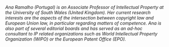 *Ana Ramalho (Portugal)
is an Associate Professor of Intellectual Property at the University of
South Wales (United Kingdom). Her current research interests are the
aspects of the intersection between copyright law and European Union
law, in particular regarding matters of competence. Ana is also part of
several editorial boards and has served as an ad-hoc consultant to IP
related organizations such as World Intellectual Property
Organization (WIPO) or the European Patent Office (EPO).*
